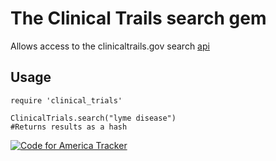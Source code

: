 # The Clinical Trails search gem
Allows access to the clinicaltrails.gov search [api](http://clinicaltrials.gov/ct2/info/linking)

Usage
-----
	require 'clinical_trials'
	
	ClinicalTrials.search("lyme disease")
	#Returns results as a hash

[![Code for America Tracker](http://stats.codeforamerica.org/codeforamerica/clinical_trials.png)](http://stats.codeforamerica.org/projects/clinical_trials)
